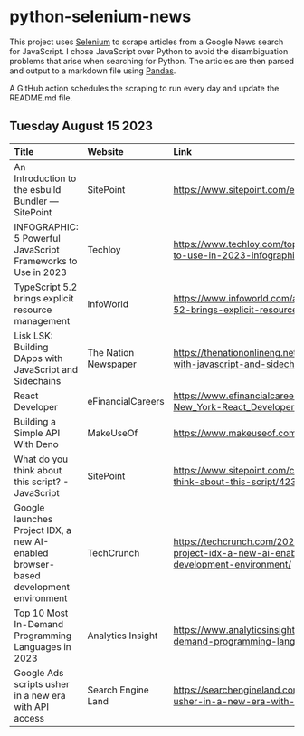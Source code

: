 # python-selenium-news

This project uses [Selenium](https://www.seleniumhq.org/) to scrape articles from a Google News search for JavaScript.
I chose JavaScript over Python to avoid the disambiguation problems that arise when searching for Python.
The articles are then parsed and output to a markdown file using [Pandas](https://pandas.pydata.org/).

A GitHub action schedules the scraping to run every day and update the README.md file.

## Tuesday August 15 2023


| Title                                                                               | Website              | Link                                                                                                                  |
|:------------------------------------------------------------------------------------|:---------------------|:----------------------------------------------------------------------------------------------------------------------|
| An Introduction to the esbuild Bundler — SitePoint                                  | SitePoint            | https://www.sitepoint.com/esbuild-introduction/                                                                       |
| INFOGRAPHIC: 5 Powerful JavaScript Frameworks to Use in 2023                        | Techloy              | https://www.techloy.com/top-javascript-frameworks-to-use-in-2023-infographic/                                         |
| TypeScript 5.2 brings explicit resource management                                  | InfoWorld            | https://www.infoworld.com/article/3701454/typescript-52-brings-explicit-resource-management.html                      |
| Lisk LSK: Building DApps with JavaScript and Sidechains                             | The Nation Newspaper | https://thenationonlineng.net/lisk-lsk-building-dapps-with-javascript-and-sidechains/                                 |
| React Developer                                                                     | eFinancialCareers    | https://www.efinancialcareers.com/jobs-USA-NY-New_York-React_Developer.id20114187                                     |
| Building a Simple API With Deno                                                     | MakeUseOf            | https://www.makeuseof.com/deno-api-simple-build/                                                                      |
| What do you think about this script? - JavaScript                                   | SitePoint            | https://www.sitepoint.com/community/t/what-do-you-think-about-this-script/423397                                      |
| Google launches Project IDX, a new AI-enabled browser-based development environment | TechCrunch           | https://techcrunch.com/2023/08/08/google-launches-project-idx-a-new-ai-enabled-browser-based-development-environment/ |
| Top 10 Most In-Demand Programming Languages in 2023                                 | Analytics Insight    | https://www.analyticsinsight.net/top-10-most-in-demand-programming-languages-in-2023/                                 |
| Google Ads scripts usher in a new era with API access                               | Search Engine Land   | https://searchengineland.com/google-ads-scripts-usher-in-a-new-era-with-api-access-430413                             |